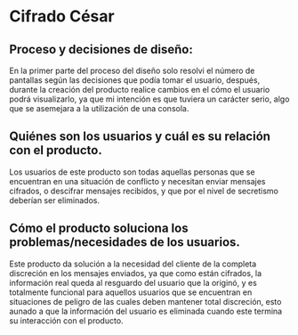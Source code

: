 # Cifrado César

## Proceso y decisiones de diseño:
En la primer parte del proceso del diseño solo resolvi el número de pantallas según las decisiones que podía tomar el usuario, después, durante la creación del producto realice cambios en el cómo el usuario podrá visualizarlo, ya que mi intención es que tuviera un carácter serio, algo que se asemejara a la utilización de una consola.

## Quiénes son los usuarios y cuál es su relación con el producto.
Los usuarios de este producto son todas aquellas personas que se encuentran en una situación de conflicto y necesitan enviar mensajes cifrados, o descifrar mensajes recibidos, y que por el nivel de secretismo deberían ser eliminados.

## Cómo el producto soluciona los problemas/necesidades de los usuarios.
Este producto da solución a la necesidad del cliente de la completa discreción en los mensajes enviados, ya que como están cifrados, la información real queda al resguardo del usuario que la originó, y es totalmente funcional para aquellos usuarios que se encuentran en situaciones de peligro de las cuales deben mantener total discreción, esto aunado a que la información del usuario es eliminada cuando este termina su interacción con el producto.
